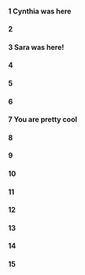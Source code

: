 #### 1 Cynthia was here
#### 2
#### 3 Sara was here! 
#### 4
#### 5
#### 6
#### 7 You are pretty cool 
#### 8
#### 9
#### 10
#### 11
#### 12
#### 13
#### 14
#### 15